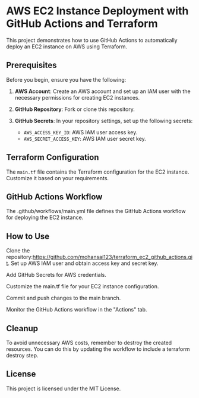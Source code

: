 # AWS EC2 Instance Deployment with GitHub Actions and Terraform

This project demonstrates how to use GitHub Actions to automatically deploy an EC2 instance on AWS using Terraform.

## Prerequisites

Before you begin, ensure you have the following:

1. **AWS Account**: Create an AWS account and set up an IAM user with the necessary permissions for creating EC2 instances.

2. **GitHub Repository**: Fork or clone this repository.

3. **GitHub Secrets**: In your repository settings, set up the following secrets:
   - `AWS_ACCESS_KEY_ID`: AWS IAM user access key.
   - `AWS_SECRET_ACCESS_KEY`: AWS IAM user secret key.

## Terraform Configuration
The `main.tf` file contains the Terraform configuration for the EC2 instance. Customize it based on your requirements.

## GitHub Actions Workflow
The .github/workflows/main.yml file defines the GitHub Actions workflow for deploying the EC2 instance.

## How to Use
Clone the repository:https://github.com/mohansai123/terraform_ec2_github_actions.git.
Set up AWS IAM user and obtain access key and secret key.

Add GitHub Secrets for AWS credentials.

Customize the main.tf file for your EC2 instance configuration.

Commit and push changes to the main branch.

Monitor the GitHub Actions workflow in the "Actions" tab.

## Cleanup
To avoid unnecessary AWS costs, remember to destroy the created resources. You can do this by updating the workflow to include a terraform destroy step.

## License
This project is licensed under the MIT License.
